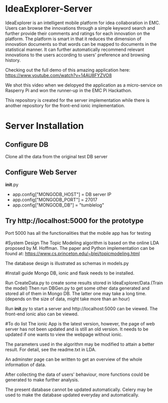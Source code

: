 # IdeaExplorer-Server
IdeaExplorer is an intelligent mobile platform for idea collaboration in EMC. Users can browse the innovations through a simple keyword search and further provide their comments and ratings for each innovation on the platform. The platform is smart in that it reduces the dimension of innovation documents so that words can be mapped to documents in the statistical manner. It can further automatically recommend relevant innovations to the users according to users' preference and browsing history. 

Checking out the full demo of this amazing application here: https://www.youtube.com/watch?v=14AU8FYZVO8


We shot this video when we delopyed the application as a micro-service on Rasperry Pi and won the runner-up in the EMC Pi Hackathon.


This repository is created for the server implementation while there is another repository for the front-end ionic implementation.


# Server Installation
Configure DB
--------------
Clone all the data from the original test DB server


Configure Web Server
--------------

__init__.py

- app.config["MONGODB_HOST"] = DB server IP
- app.config["MONGODB_PORT"] = 27017
- app.config["MONGODB_DB"] = "tumblelog"


Try http://localhost:5000 for the prototype
--------------
Port 5000 has all the functionalities that the mobile app has for testing


#System Design
The Topic Modeling algorithm is based on the online LDA proposed by M. Hoffman. The paper and Python implementation can be found at: https://www.cs.princeton.edu/~blei/topicmodeling.html

The database design is illustrated as schemas in models.py

#Install guide
Mongo DB, ionic and flask needs to be installed. 

Run CreateData.py to create some results stored in IdeaExplorer/Data.(Train the model) Then run DBGen.py to get some other data generated and stored all of them in Mongo DB. The latter one may take a long time. (depends on the size of data, might take more than an hour) 

Run __init__.py to start a server and http://localhost:5000 can be viewed. The front-end ionic also can be viewed.

#To do list
The ionic App is the latest version, however, the page of web server has not been updated and is still an old version. It needs to be updated if one wants to view the webpage without ionic.

The parameters used in the algorithm may be modified to attain a better result. For detail, see the readme.txt in LDA.

An adminster page can be written to get an overview of the whole information of data. 

After collecting the data of users' behaviour, more functions could be generated to make further analysis. 

The present database cannot be updated automatically. Celery may be used to make the database updated everyday and automatically.
